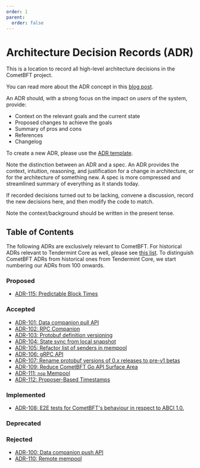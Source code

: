 ```yaml
---
order: 1
parent:
  order: false
---
```


# Architecture Decision Records (ADR)

This is a location to record all high-level architecture decisions in the
CometBFT project.

You can read more about the ADR concept in this
[blog post](https://product.reverb.com/documenting-architecture-decisions-the-reverb-way-a3563bb24bd0#.78xhdix6t).

An ADR should, with a strong focus on the impact on _users_ of the system,
provide:

- Context on the relevant goals and the current state
- Proposed changes to achieve the goals
- Summary of pros and cons
- References
- Changelog

To create a new ADR, please use the [ADR template](adr-template.md).

Note the distinction between an ADR and a spec. An ADR provides the context,
intuition, reasoning, and justification for a change in architecture, or for the
architecture of something new. A spec is more compressed and streamlined
summary of everything as it stands today.

If recorded decisions turned out to be lacking, convene a discussion, record the
new decisions here, and then modify the code to match.

Note the context/background should be written in the present tense.

## Table of Contents

The following ADRs are exclusively relevant to CometBFT. For historical ADRs
relevant to Tendermint Core as well, please see [this list](./tendermint-core/).
To distinguish CometBFT ADRs from historical ones from Tendermint Core, we start
numbering our ADRs from 100 onwards.

### Proposed

- [ADR-115: Predictable Block Times](adr-115-predictable-block-times.md)

### Accepted

- [ADR-101: Data companion pull API](adr-101-data-companion-pull-api.md)
- [ADR-102: RPC Companion](adr-102-rpc-companion.md)
- [ADR-103: Protobuf definition versioning](adr-103-proto-versioning.md)
- [ADR-104: State sync from local snapshot](adr-104-out-of-band-state-sync.md)
- [ADR-105: Refactor list of senders in mempool](adr-105-refactor-mempool-senders.md)
- [ADR-106: gRPC API](adr-106-grpc-api)
- [ADR-107: Rename protobuf versions of 0.x releases to pre-v1 betas](adr-107-betaize-proto-versions.md)
- [ADR-109: Reduce CometBFT Go API Surface Area](adr-109-reduce-go-api-surface.md)
- [ADR-111: `nop` Mempool](adr-111-nop-mempool.md)
- [ADR-112: Proposer-Based Timestamps](adr-112-proposer-based-timestamps.md)

### Implemented

- [ADR-108: E2E tests for CometBFT's behaviour in respect to ABCI 1.0.](adr-108-e2e-abci++.md)

### Deprecated

### Rejected

- [ADR-100: Data companion push API](adr-100-data-companion-push-api.md)
- [ADR-110: Remote mempool](adr-110-remote-mempool.md)

